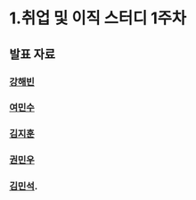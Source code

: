 # 1.취업 및 이직 스터디 1주차

## 발표 자료

### [강해빈](./kanghaeven.md)

### [여민수](./yeominsu.md)

### [김지훈](./kimjihun.md)

### [권민우](./kwonminwoo.md)

### [김민석](https://www.notion.so/oop-AOP-FP-f742d85fe2814e7e8bf0caf46ad485e2).
